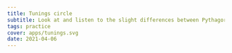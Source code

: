 ```yaml
---
title: Tunings circle
subtitle: Look at and listen to the slight differences between Pythagorean, 5-limit just and 12TET intonations
tags: practice
cover: apps/tunings.svg
date: 2021-04-06
---
```


<tuning-circle />
